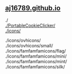 ## [aj16789.github.io](https://aj16789.github.io)   
./   
[./PortableCookieClicker/](https://aj16789.github.io/PortableCookieClicker/)   
[./icons/](https://aj16789.github.io/icons/)   

./icons/ovhicons/  
./icons/ovhicons/small/  
./icons/famfamfamicons/flag/  
./icons/famfamfamicons/mini/  
./icons/famfamfamicons/mint/  
./icons/famfamfamicons/silk/  
